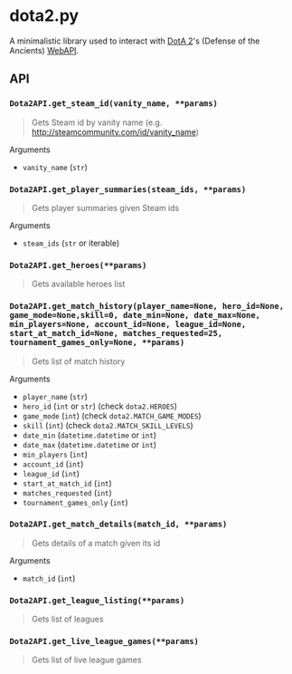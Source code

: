 dota2.py
========

A minimalistic library used to interact with [DotA 2](http://blog.dota2.com/)'s
(Defense of the Ancients) [WebAPI](http://dev.dota2.com/forumdisplay.php?f=411).

API
---


### `Dota2API.get_steam_id(vanity_name, **params)`

> Gets Steam id by vanity name (e.g. http://steamcommunity.com/id/vanity_name)

Arguments
* `vanity_name` (`str`)

### `Dota2API.get_player_summaries(steam_ids, **params)`

> Gets player summaries given Steam ids

Arguments
* `steam_ids` (`str` or iterable)

### `Dota2API.get_heroes(**params)`

> Gets available heroes list

### `Dota2API.get_match_history(player_name=None, hero_id=None, game_mode=None,skill=0, date_min=None, date_max=None, min_players=None, account_id=None, league_id=None, start_at_match_id=None, matches_requested=25, tournament_games_only=None, **params)`

> Gets list of match history

Arguments
* `player_name` (`str`)
* `hero_id` (`int` or `str`) (check `dota2.HEROES`)
* `game_mode` (`int`) (check `dota2.MATCH_GAME_MODES`)
* `skill` (`int`) (check `dota2.MATCH_SKILL_LEVELS`)
* `date_min` (`datetime.datetime` or `int`)
* `date_max` (`datetime.datetime` or `int`)
* `min_players` (`int`)
* `account_id` (`int`)
* `league_id` (`int`)
* `start_at_match_id` (`int`)
* `matches_requested` (`int`)
* `tournament_games_only` (`int`)

### `Dota2API.get_match_details(match_id, **params)`

> Gets details of a match given its id

Arguments
* `match_id` (`int`)

### `Dota2API.get_league_listing(**params)`

> Gets list of leagues

### `Dota2API.get_live_league_games(**params)`

> Gets list of live league games

